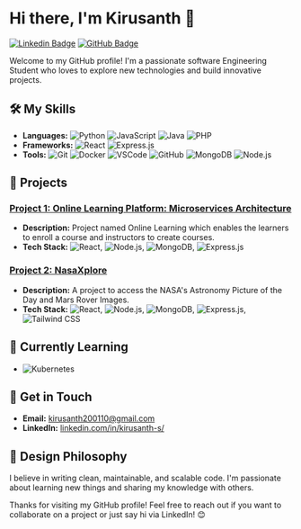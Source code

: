 # Hi there, I'm Kirusanth 👋

[![Linkedin Badge](https://img.shields.io/badge/-kirusanth--s-blue?style=flat-square&logo=Linkedin&logoColor=white&link=https://www.linkedin.com/in/kirusanth-s)](https://www.linkedin.com/in/kirusanth-s)
[![GitHub Badge](https://img.shields.io/badge/-kirusanth--08-000?style=flat-square&logo=Github&logoColor=white&link=https://github.com/kirusanth-08)](https://github.com/kirusanth-08)

Welcome to my GitHub profile! I'm a passionate software Engineering Student who loves to explore new technologies and build innovative projects.

## 🛠️ My Skills

- **Languages:** ![Python](https://img.shields.io/badge/-Python-3776AB?style=flat-square&logo=python&logoColor=white) ![JavaScript](https://img.shields.io/badge/-JavaScript-F7DF1E?style=flat-square&logo=javascript&logoColor=black) ![Java](https://img.shields.io/badge/-Java-007396?style=flat-square&logo=java&logoColor=white) ![PHP](https://img.shields.io/badge/-PHP-777BB4?style=flat-square&logo=php&logoColor=white)
- **Frameworks:** ![React](https://img.shields.io/badge/-React-61DAFB?style=flat-square&logo=react&logoColor=black) ![Express.js](https://img.shields.io/badge/-Express.js-000?style=flat-square&logo=express&logoColor=white)
- **Tools:** ![Git](https://img.shields.io/badge/-Git-F05032?style=flat-square&logo=git&logoColor=white) ![Docker](https://img.shields.io/badge/-Docker-2496ED?style=flat-square&logo=docker&logoColor=white) ![VSCode](https://img.shields.io/badge/-VSCode-007ACC?style=flat-square&logo=visual-studio-code&logoColor=white) ![GitHub](https://img.shields.io/badge/-GitHub-181717?style=flat-square&logo=github&logoColor=white) ![MongoDB](https://img.shields.io/badge/-MongoDB-47A248?style=flat-square&logo=mongodb&logoColor=white) ![Node.js](https://img.shields.io/badge/-Node.js-339933?style=flat-square&logo=node.js&logoColor=white)

<!--
## 📈 GitHub Stats

![Kirusanth's GitHub Stats](https://github-readme-stats.vercel.app/api?username=kirusanth-08&show_icons=true&theme=radical)
-->
## 🚀 Projects

### [Project 1: Online Learning Platform: Microservices Architecture]([https://github.com/kirusanth-08/project1](https://github.com/kirusanth-08/OnlineLearningPlatform-DS))
- **Description:** Project named Online Learning which enables the learners to enroll a course and instructors to create courses.
- **Tech Stack:** ![React](https://img.shields.io/badge/-React-61DAFB?style=flat-square&logo=react&logoColor=black), ![Node.js](https://img.shields.io/badge/-Node.js-339933?style=flat-square&logo=node-dot-js&logoColor=white), ![MongoDB](https://img.shields.io/badge/-MongoDB-47A248?style=flat-square&logo=mongodb&logoColor=white), ![Express.js](https://img.shields.io/badge/-Express.js-000?style=flat-square&logo=express&logoColor=white)
<!--  remove the comments when not necessary
- **Features:**
  - Feature 1
  - Feature 2
  - Feature 3
--> 

### [Project 2: NasaXplore](https://github.com/kirusanth-08/NasaXplore)
- **Description:** A project to access the NASA's Astronomy Picture of the Day and Mars Rover Images.
- **Tech Stack:** ![React](https://img.shields.io/badge/-React-61DAFB?style=flat-square&logo=react&logoColor=black), ![Node.js](https://img.shields.io/badge/-Node.js-339933?style=flat-square&logo=node-dot-js&logoColor=white), ![MongoDB](https://img.shields.io/badge/-MongoDB-47A248?style=flat-square&logo=mongodb&logoColor=white), ![Express.js](https://img.shields.io/badge/-Express.js-000?style=flat-square&logo=express&logoColor=white), ![Tailwind CSS](https://img.shields.io/badge/-Tailwind%20CSS-38B2AC?style=flat-square&logo=tailwind-css&logoColor=white)
<!--  remove the comments when not necessary
- **Features:**
  - Feature 1
  - Feature 2
  - Feature 3
  -->

## 🌱 Currently Learning

<!--  remove the comments when not necessary
- ![TensorFlow](https://img.shields.io/badge/-TensorFlow-FF6F00?style=flat-square&logo=tensorflow&logoColor=white) -->
- ![Kubernetes](https://img.shields.io/badge/-Kubernetes-326CE5?style=flat-square&logo=kubernetes&logoColor=white)

## 💬 Get in Touch

- **Email:** [kirusanth200110@gmail.com](mailto:kirusanth200110@gmail.com)
- **LinkedIn:** [linkedin.com/in/kirusanth-s/](https://www.linkedin.com/in/kirusanth-s)

## 🎨 Design Philosophy

I believe in writing clean, maintainable, and scalable code. I'm passionate about learning new things and sharing my knowledge with others.


Thanks for visiting my GitHub profile! Feel free to reach out if you want to collaborate on a project or just say hi via LinkedIn! 😊
